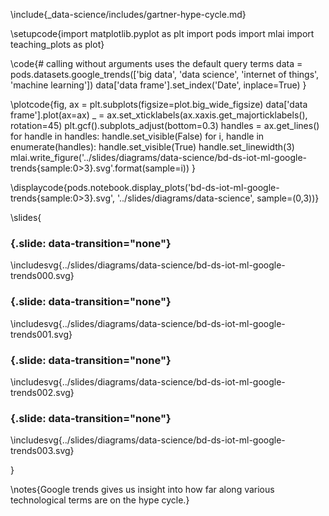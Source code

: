 \include{_data-science/includes/gartner-hype-cycle.md}



\setupcode{import matplotlib.pyplot as plt
import pods
import mlai
import teaching_plots as plot}

\code{# calling without arguments uses the default query terms
data = pods.datasets.google_trends(['big data', 'data science', 'internet of things', 'machine learning']) 
data['data frame'].set_index('Date', inplace=True)
}

\plotcode{fig, ax = plt.subplots(figsize=plot.big_wide_figsize)
data['data frame'].plot(ax=ax)
_ = ax.set_xticklabels(ax.xaxis.get_majorticklabels(), rotation=45)
plt.gcf().subplots_adjust(bottom=0.3)
handles = ax.get_lines()
for handle in handles:
    handle.set_visible(False)
for i, handle in enumerate(handles):
    handle.set_visible(True)
	handle.set_linewidth(3)
    mlai.write_figure('../slides/diagrams/data-science/bd-ds-iot-ml-google-trends{sample:0>3}.svg'.format(sample=i))
}

\displaycode{pods.notebook.display_plots('bd-ds-iot-ml-google-trends{sample:0>3}.svg', 
                            '../slides/diagrams/data-science', sample=(0,3))}

\slides{
### {.slide: data-transition="none"}

\includesvg{../slides/diagrams/data-science/bd-ds-iot-ml-google-trends000.svg}

### {.slide: data-transition="none"}

\includesvg{../slides/diagrams/data-science/bd-ds-iot-ml-google-trends001.svg}

### {.slide: data-transition="none"}

\includesvg{../slides/diagrams/data-science/bd-ds-iot-ml-google-trends002.svg}

### {.slide: data-transition="none"}

\includesvg{../slides/diagrams/data-science/bd-ds-iot-ml-google-trends003.svg}

}

\notes{Google trends gives us insight into how far along various technological terms are on the hype cycle.}
